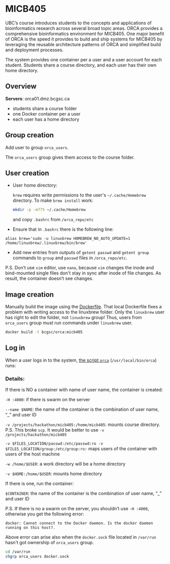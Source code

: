 # MICB405

UBC’s course introduces students to the concepts and applications of bioinformatics research across several broad topic areas. ORCA provides a comprehensive bioinformatics environment for MICB405. One major benefit of ORCA is the speed it provides to build and ship systems for MICB405 by leveraging the reusable architecture patterns of ORCA and simplified build and deployment processes.

The system provides one container per a user and a user account for each student. Students share a course directory, and each user has their own home directory. 

## Overview

**Servers**: orca01.dmz.bcgsc.ca
* students share a course folder
* one Docker container per a user
* each user has a home directory

## Group creation

Add user to group `orca_users`.

The `orca_users` group gives them access to the course folder. 

## User creation

* User home directory:

    `brew` requires write permissions to the user's `~/.cache/Homebrew` directory. To make `brew install` work:
    ```sh
    mkdir -p -m775 ~/.cache/Homebrew 
    ```
    and copy  `.bashrc` from `/orca_repo/etc`
* Ensure that in `.bashrc` there is the following line:
```
alias brew='sudo -u linuxbrew HOMEBREW_NO_AUTO_UPDATE=1 /home/linuxbrew/.linuxbrew/bin/brew'
```
* Add new entries from outputs of `getent passwd` and `getent group` commands to `group` and `passwd` files in `/orca_repo/etc`.

P.S. Don’t use `vim` editor, use `nano`, because `vim` changes the inode and bind-mounted single files don't stay in sync after inode of file changes. As result, the container doesn’t see changes.

## Image creation
Manually build the image using the [Dockerfile](https://github.com/bcgsc/orca/blob/master/scripts/Dockerfile). That local Dockerfile fixes a problem with writing access to the linuxbrew folder.
Only the `linuxbrew` user has right to edit the folder, not `linuxbrew` group! Thus, users from `orca_users` group must run commands under `linuxbrew` user.

```sh
docker build -t bcgsc/orca:micb405
```
## Log in
When a user logs in to the system, [the script `orca`](https://github.com/bcgsc/orca/blob/master/scripts/orca) (`/usr/local/bin/orca`) runs:

### Details:
If there is NO a container with name of user name, the container is created:

`-H :4000`: if there is swarm on the server

`--name $NAME`: the name of the container is the combination of user name, “_” and user ID

`-v /projects/hackathon/micb405:/home/micb405`: mounts course directory. P.S. This broke `scp`. It would be better to use `-v /projects/hackathon/micb405`

`-v $FILES_LOCATION/passwd:/etc/passwd:ro -v $FILES_LOCATION/group:/etc/group:ro:` maps users of the container with users of the host machine

`-w /home/$USER`: a work directory will be a home directory

`-v $HOME:/home/$USER`: mounts home directory

If there is one, run the container:

`$CONTAINER`: the name of the container is the combination of user name, “_” and user ID 

P.S. If there is no a swarm on the server, you shouldn’t use `-H :4000`, otherwise you get the following error:

```
docker: Cannot connect to the Docker daemon. Is the docker daemon running on this host?.
```

Above error can arise also when the `docker.sock` file located in `/var/run` hasn't got ownership of `orca_users` group.

```sh
cd /var/run
chgrp orca_users docker.sock
```

